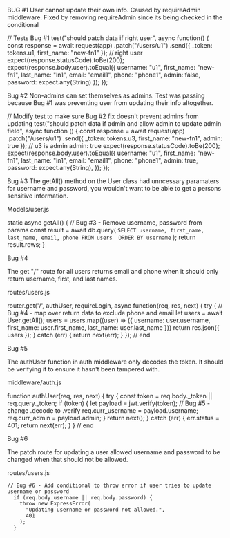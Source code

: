 BUG #1
User cannot update their own info. Caused by requireAdmin middleware. Fixed by removing requireAdmin since its being checked in the conditional

  // Tests Bug #1 
  test("should patch data if right user", async function() {
    const response = await request(app)
      .patch("/users/u1")
      .send({ _token: tokens.u1, first_name: "new-fn1" }); // right user
    expect(response.statusCode).toBe(200);
    expect(response.body.user).toEqual({
      username: "u1",
      first_name: "new-fn1",
      last_name: "ln1",
      email: "email1",
      phone: "phone1",
      admin: false,
      password: expect.any(String)
    });
  });



Bug #2
Non-admins can set themselves as admins. Test was passing because Bug #1 was preventing user from updating their info altogether.

// Modify test to make sure Bug #2 fix doesn't prevent admins from updating
  test("should patch data if admin and allow admin to update admin field", async function () {
    const response = await request(app)
      .patch("/users/u1")
      .send({ _token: tokens.u3, first_name: "new-fn1", admin: true }); // u3 is admin admin: true
    expect(response.statusCode).toBe(200);
    expect(response.body.user).toEqual({
      username: "u1",
      first_name: "new-fn1",
      last_name: "ln1",
      email: "email1",
      phone: "phone1",
      admin: true,
      password: expect.any(String),
    });
  });


Bug #3
The getAll() method on the User class had unncessary paramaters for username and password, you wouldn't want to be able to get a persons sensitive information.

Models/user.js


 static async getAll() {
    // Bug #3 - Remove username, password from params
    const result = await db.query(
      `SELECT username,
                first_name,
                last_name,
                email,
                phone
            FROM users 
            ORDER BY username`
    );
    return result.rows;
  }


Bug #4

The get "/" route for all users returns email and phone when it should only return username, first, and last names.

routes/users.js

router.get('/', authUser, requireLogin, async function(req, res, next) {
  try {
    // Bug #4 - map over return data to exclude phone and email
    let users = await User.getAll();
    users = users.map((user) => ({
      username: user.username,
      first_name: user.first_name,
      last_name: user.last_name
    }))
    return res.json({ users });
  } catch (err) {
    return next(err);
  }
}); // end




Bug #5

The authUser function in auth middleware only decodes the token. It should be verifying it to ensure it hasn't been tampered with.

middleware/auth.js

function authUser(req, res, next) {
  try {
    const token = req.body._token || req.query._token;
    if (token) {
      let payload = jwt.verify(token); // Bug #5 - change .decode to .verify
      req.curr_username = payload.username;
      req.curr_admin = payload.admin;
    }
    return next();
  } catch (err) {
    err.status = 401;
    return next(err);
  }
} // end



Bug #6

The patch route for updating a user allowed username and password to be changed when that should not be allowed.

routes/users.js


    // Bug #6 - Add conditional to throw error if user tries to update username or password
      if (req.body.username || req.body.password) {
        throw new ExpressError(
          "Updating username or password not allowed.",
          401
        );
      }



